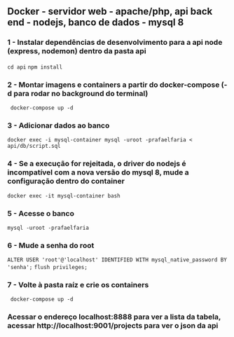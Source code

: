 ## Docker - servidor web - apache/php, api back end - nodejs, banco de dados - mysql 8

### 1 - Instalar dependências de desenvolvimento para a api node (express, nodemon) dentro da pasta api
``` cd api ```
``` npm install ```
### 2 - Montar imagens e containers a partir do docker-compose (-d para rodar no background do terminal)
``` docker-compose up -d```
### 3 - Adicionar dados ao banco
```docker exec -i mysql-container mysql -uroot -prafaelfaria < api/db/script.sql```
### 4 - Se a execução for rejeitada, o driver do nodejs é incompatível com a nova versão do mysql 8, mude a configuração dentro do container
```docker exec -it mysql-container bash```
### 5 - Acesse o banco
```mysql -uroot -prafaelfaria```
### 6 - Mude a senha do root
```ALTER USER 'root'@'localhost' IDENTIFIED WITH mysql_native_password BY 'senha';```
```flush privileges;```
### 7 - Volte à pasta raíz e crie os containers
``` docker-compose up -d```
### Acessar o endereço localhost:8888 para ver a lista da tabela, acessar http://localhost:9001/projects para ver o json da api
